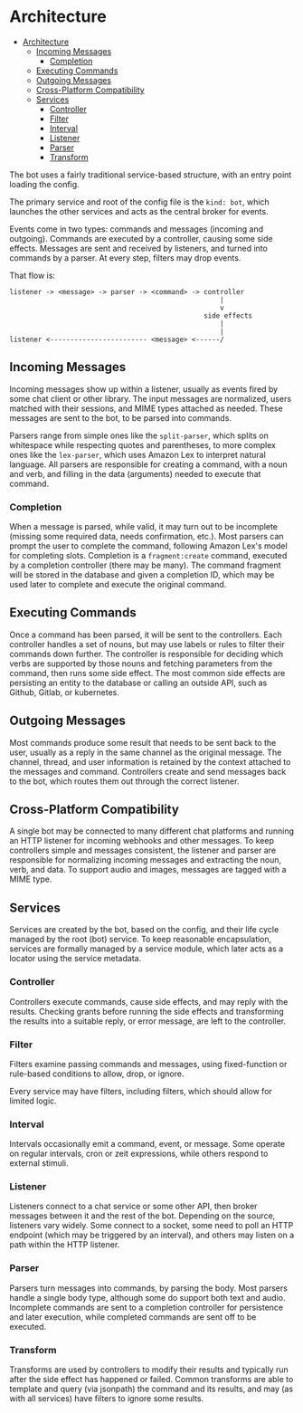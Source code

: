 # Architecture

- [Architecture](#architecture)
  - [Incoming Messages](#incoming-messages)
    - [Completion](#completion)
  - [Executing Commands](#executing-commands)
  - [Outgoing Messages](#outgoing-messages)
  - [Cross-Platform Compatibility](#cross-platform-compatibility)
  - [Services](#services)
    - [Controller](#controller)
    - [Filter](#filter)
    - [Interval](#interval)
    - [Listener](#listener)
    - [Parser](#parser)
    - [Transform](#transform)

The bot uses a fairly traditional service-based structure, with an entry point loading the config.

The primary service and root of the config file is the `kind: bot`, which launches the other services and acts as the
central broker for events.

Events come in two types: commands and messages (incoming and outgoing). Commands are executed by a controller,
causing some side effects. Messages are sent and received by listeners, and turned into commands by a parser. At every
step, filters may drop events.

That flow is:

```none
listener -> <message> -> parser -> <command> -> controller
                                                    |
                                                    v
                                                side effects
                                                    |
                                                    |
listener <------------------------ <message> <------/
```

## Incoming Messages

Incoming messages show up within a listener, usually as events fired by some chat client or other library. The input
messages are normalized, users matched with their sessions, and MIME types attached as needed. These messages are sent
to the bot, to be parsed into commands.

Parsers range from simple ones like the `split-parser`, which splits on whitespace while respecting quotes and
parentheses, to more complex ones like the `lex-parser`, which uses Amazon Lex to interpret natural language. All
parsers are responsible for creating a command, with a noun and verb, and filling in the data (arguments) needed to
execute that command.

### Completion

When a message is parsed, while valid, it may turn out to be incomplete (missing some required data, needs confirmation,
etc.). Most parsers can prompt the user to complete the command, following Amazon Lex's model for completing slots.
Completion is a `fragment:create` command, executed by a completion controller (there may be many). The command
fragment will be stored in the database and given a completion ID, which may be used later to complete and execute the
original command.

## Executing Commands

Once a command has been parsed, it will be sent to the controllers. Each controller handles a set of nouns, but may use
labels or rules to filter their commands down further. The controller is responsible for deciding which verbs are
supported by those nouns and fetching parameters from the command, then runs some side effect. The most common side
effects are persisting an entity to the database or calling an outside API, such as Github, Gitlab, or kubernetes.

## Outgoing Messages

Most commands produce some result that needs to be sent back to the user, usually as a reply in the same channel as the
original message. The channel, thread, and user information is retained by the context attached to the messages and
command. Controllers create and send messages back to the bot, which routes them out through the correct listener.

## Cross-Platform Compatibility

A single bot may be connected to many different chat platforms and running an HTTP listener for incoming webhooks and
other messages. To keep controllers simple and messages consistent, the listener and parser are responsible for
normalizing incoming messages and extracting the noun, verb, and data. To support audio and images, messages are tagged
with a MIME type.

## Services

Services are created by the bot, based on the config, and their life cycle managed by the root (bot) service. To keep
reasonable encapsulation, services are formally managed by a service module, which later acts as a locator using the
service metadata.

### Controller

Controllers execute commands, cause side effects, and may reply with the results. Checking grants before running the
side effects and transforming the results into a suitable reply, or error message, are left to the controller.

### Filter

Filters examine passing commands and messages, using fixed-function or rule-based conditions to allow, drop, or ignore.

Every service may have filters, including filters, which should allow for limited logic.

### Interval

Intervals occasionally emit a command, event, or message. Some operate on regular intervals, cron or zeit expressions,
while others respond to external stimuli.

### Listener

Listeners connect to a chat service or some other API, then broker messages between it and the rest of the bot.
Depending on the source, listeners vary widely. Some connect to a socket, some need to poll an HTTP endpoint (which may
be triggered by an interval), and others may listen on a path within the HTTP listener.

### Parser

Parsers turn messages into commands, by parsing the body. Most parsers handle a single body type, although some do
support both text and audio. Incomplete commands are sent to a completion controller for persistence and later
execution, while completed commands are sent off to be executed.

### Transform

Transforms are used by controllers to modify their results and typically run after the side effect has happened or
failed. Common transforms are able to template and query (via jsonpath) the command and its results, and may (as with
all services) have filters to ignore some results.
